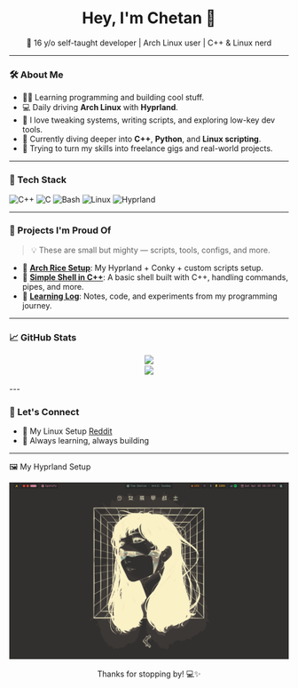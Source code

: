 <h1 align="center">Hey, I'm Chetan 👋</h1>
<p align="center">🧠 16 y/o self-taught developer | Arch Linux user | C++ & Linux nerd</p>

---

### 🛠️ About Me

- 🧑‍💻 Learning programming and building cool stuff.
- 💻 Daily driving **Arch Linux** with **Hyprland**.
- 🔧 I love tweaking systems, writing scripts, and exploring low-key dev tools.
- 🌱 Currently diving deeper into **C++**, **Python**, and **Linux scripting**.
- 🚀 Trying to turn my skills into freelance gigs and real-world projects.

---

### 🧰 Tech Stack

![C++](https://img.shields.io/badge/C++-00599C?style=for-the-badge&logo=c%2b%2b&logoColor=white)
![C](https://img.shields.io/badge/C-A8B9CC?style=for-the-badge&logo=c&logoColor=white)
![Bash](https://img.shields.io/badge/Bash-121011?style=for-the-badge&logo=gnubash&logoColor=white)
![Linux](https://img.shields.io/badge/Linux-FCC624?style=for-the-badge&logo=linux&logoColor=black)
![Hyprland](https://img.shields.io/badge/Hyprland-1e1e2e?style=for-the-badge&logo=archlinux&logoColor=blue)

---

### 📂 Projects I'm Proud Of

> 💡 These are small but mighty — scripts, tools, configs, and more.

- 🔧 [**Arch Rice Setup**](https://github.com/chetannnnnnnnnnnn/dot-files): My Hyprland + Conky + custom scripts setup.
- 🐚 [**Simple Shell in C++**](https://github.com/chetannnnnnnnnnnn/Shell-in-c): A basic shell built with C++, handling commands, pipes, and more.
- 📜 [**Learning Log**](https://github.com/chetannnnnnnnnnnn/learning-log): Notes, code, and experiments from my programming journey.

---

### 📈 GitHub Stats

<p align="center">
  <img src="https://github-readme-stats.vercel.app/api?username=chetannnnnnnnnnnn&show_icons=true&theme=radical" />
  <br>
  <img src="https://streak-stats.demolab.com/?user=chetannnnnnnnnnnn&theme=radical" />
</p>
---

### 💬 Let's Connect

- 🐧 My Linux Setup <a href="https://www.reddit.com/r/unixporn/comments/1ja9fn5/hyprland_my_first_rice/?utm_source=share&utm_medium=web3x&utm_name=web3xcss&utm_term=1&utm_content=share_button">Reddit</a>
- 🧠 Always learning, always building

---
 🖼️ My Hyprland Setup

<p align="center">
  <img src="assests/swappy-20250405_203958.png" alt="My Hyprland Setup" width="800"/>
</p>
<p align="center">Thanks for stopping by! 💻✨</p>

